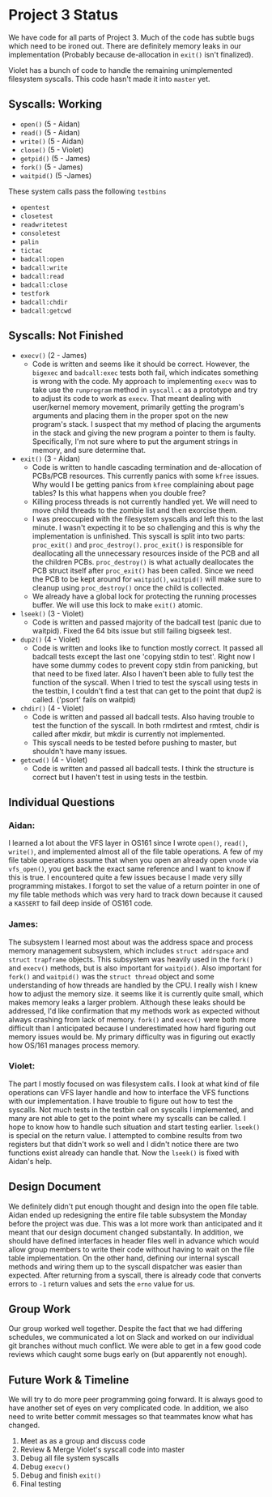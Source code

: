 # Project 3 Status
We have code for all parts of Project 3. Much of the code has subtle bugs which need to be ironed out. There are
definitely memory leaks in our implementation (Probably because de-allocation in `exit()` isn't finalized).

Violet has a bunch of code to handle the remaining unimplemented filesystem syscalls. This code hasn't made it 
into `master` yet.

## Syscalls: Working
- `open()` (5 - Aidan)
- `read()` (5 - Aidan)
- `write()` (5 - Aidan)
- `close()` (5 - Violet)
- `getpid()` (5 - James)
- `fork()` (5 - James)
- `waitpid()` (5 -James)

These system calls pass the following `testbins`
- `opentest`
- `closetest`
- `readwritetest`
- `consoletest`
- `palin`
- `tictac`
- `badcall:open`
- `badcall:write`
- `badcall:read`
- `badcall:close`
- `testfork`
- `badcall:chdir`
- `badcall:getcwd`

## Syscalls: Not Finished
- `execv()` (2 - James)
    + Code is written and seems like it should be correct. However, the `bigexec` and `badcall:exec` tests both fail, which indicates something is wrong with the code. My approach to implementing `execv` was to take use the `runprogram` method in `syscall.c` as a prototype and try to adjust its code to work as `execv`. That meant dealing with user/kernel memory movement, primarily getting the program's arguments and placing them in the proper spot on the new program's stack. I suspect that my method of placing the arguments in the stack and giving the new program a pointer to them is faulty. Specifically, I'm not sure where to put the argument strings in memory, and sure determine that.
- `exit()` (3 - Aidan)
    + Code is written to handle cascading termination and de-allocation of PCBs/PCB resources. This currently panics 
    with some `kfree` issues. Why would I be getting panics from `kfree` complaining about page tables? Is this what happens when you double free?
    + Killing process threads is not currently handled yet. We will need to move child threads to the zombie list and then exorcise them.
    + I was preoccupied with the filesystem syscalls and left this to the last minute. I wasn't expecting it to be so challenging and this is why the implementation is unfinished. This syscall is split into two parts: `proc_exit()` and `proc_destroy()`. `proc_exit()` is responsible for deallocating all the unnecessary resources inside of the PCB and all the children PCBs. `proc_destroy()` is what actually deallocates the PCB struct itself after `proc_exit()` has been called. Since we need the PCB to be kept around for `waitpid()`, `waitpid()` will make sure to cleanup using `proc_destroy()` once the child is collected.
    + We already have a global lock for protecting the running processes buffer. We will use this lock to make `exit()` atomic.
- `lseek()` (3 - Violet)
    + Code is written and passed majority of the badcall test (panic due to waitpid). Fixed the 64 bits issue but still failing bigseek test.
- `dup2()` (4 - Violet)
    + Code is written and looks like to function mostly correct. It passed all badcall tests except the last one 'copying stdin to test'. Right now I have some dummy codes to prevent copy stdin from panicking, but that need to be fixed later.
    Also I haven't been able to fully test the function of the syscall. When I tried to test the syscall using tests in the testbin, I couldn't find a test that can get to the point that dup2 is called. ('psort' fails on waitpid)
- `chdir()` (4 - Violet)
    + Code is written and passed all badcall tests. Also having trouble to test the function of the syscall. In both rmdirtest and rmtest, chdir is called after mkdir, but mkdir is currently not implemented. 
    + This syscall needs to be tested before pushing to master, but shouldn't have many issues.
- `getcwd()` (4 - Violet)
    + Code is written and passed all badcall tests. I think the structure is correct but I haven't test in using tests in the testbin.


## Individual Questions
### Aidan:
I learned a lot about the VFS layer in OS161 since I wrote `open()`, `read()`, 
`write()`, and implemented almost all of the file table operations. A few of
my file table operations assume that when you open an already open `vnode` via
`vfs_open()`, you get back the exact same reference and I want to know if this is
true. I encountered quite a few issues because I made very silly programming 
mistakes. I forgot to set the value of a return pointer in one of my file table
methods which was very hard to track down because it caused a `KASSERT` to fail
deep inside of OS161 code.

### James:
The subsystem I learned most about was the address space and process memory 
management subsystem, which includes `struct addrspace` and `struct trapframe` 
objects. This subsystem was heavily used in the `fork()` and `execv()` methods, 
but is also important for `waitpid()`. Also important for `fork()` and `waitpid()` 
was the `struct thread` object and some understanding of how threads are handled 
by the CPU. I really wish I knew how to adjust the memory size. it seems like it 
is currently quite small, which makes memory leaks a larger problem. Although 
these leaks should be addressed, I'd like confirmation that my methods work as 
expected without always crashing from lack of memory. `fork()` and `execv()` 
were both more difficult than I anticipated because I underestimated how hard 
figuring out memory issues would be. My primary difficulty was in figuring out 
exactly how OS/161 manages process memory.


### Violet:
The part I mostly focused on was filesystem calls. I look at what kind of file 
operations can VFS layer handle and how to interface the VFS functions with our 
implementation. I have trouble to figure out how to test the syscalls. Not much 
tests in the testbin call on syscalls I implemented, and many are not able to
get to the point where my syscalls can be called. I hope to know how to handle 
such situation and start testing earlier. `lseek()` is special on the 
return value. I attempted to combine results from two registers but that didn't 
work so well and I didn't notice there are two functions exist already can handle 
that. Now the `lseek()` is fixed with Aidan's help. 

## Design Document
We definitely didn't put enough thought and design into the open file table. 
Aidan ended up redesigning the entire file table subsystem the Monday before the
project was due. This was a lot more work than anticipated and it meant that our 
design document changed substantally. In addition, we should have defined interfaces
in header files well in advance which would allow group members to write their
code without having to wait on the file table implementation. On the other hand,
defining our internal syscall methods and wiring them up to the syscall dispatcher
was easier than expected. After returning from a syscall, there is already code
that converts errors to `-1` return values and sets the `erno` value for us.


## Group Work
Our group worked well together. Despite the fact that we had differing schedules, 
we communicated a lot on Slack and worked on our individual git branches without
much conflict. We were able to get in a few good code reviews which caught some
bugs early on (but apparently not enough). 

## Future Work & Timeline
We will try to do more peer programming going forward. It is always good to have 
another set of eyes on very complicated code. In addition, we also need to write 
better commit messages so that teammates know what has changed.

1. Meet as as a group and discuss code
2. Review & Merge Violet's syscall code into master 
3. Debug all file system syscalls
3. Debug `execv()`
4. Debug and finish `exit()`
5. Final testing
